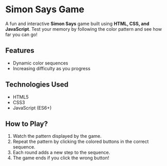 # Simon Says Game

A fun and interactive **Simon Says** game built using **HTML, CSS, and JavaScript**. Test your memory by following the color pattern and see how far you can go!

## Features
- Dynamic color sequences
- Increasing difficulty as you progress

## Technologies Used
- HTML5
- CSS3
- JavaScript (ES6+)

## How to Play?
1. Watch the pattern displayed by the game.
2. Repeat the pattern by clicking the colored buttons in the correct sequence.
3. Each round adds a new step to the sequence.
4. The game ends if you click the wrong button!
